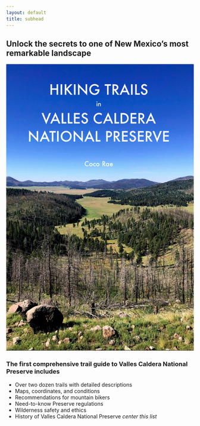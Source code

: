 ```yaml
---
layout: default
title: subhead
---
```


## Unlock the secrets to one of New Mexico’s most remarkable landscape

<img src="/img/bookcover.jpg" style="max-height: 60vh; text-align: center;">

### The first comprehensive trail guide to Valles Caldera National Preserve includes

* Over two dozen trails with detailed descriptions
* Maps, coordinates, and conditions
* Recommendations for mountain bikers
* Need-to-know Preserve regulations
* Wilderness safety and ethics
* History of Valles Caldera National Preserve *center this list*